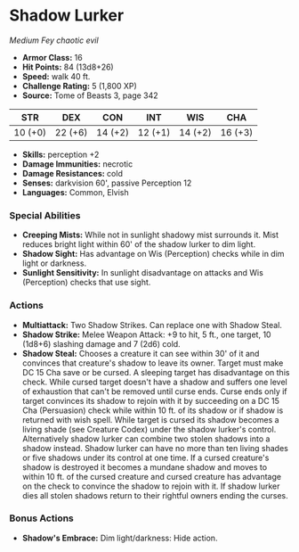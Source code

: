 # Shadow Lurker

*Medium* *Fey* *chaotic evil*

- **Armor Class:** 16
- **Hit Points:** 84 (13d8+26)
- **Speed:** walk 40 ft.
- **Challenge Rating:** 5 (1,800 XP)
- **Source:** Tome of Beasts 3, page 342

| STR | DEX | CON | INT | WIS | CHA |
| --- | --- | --- | --- | --- | --- |
| 10 (+0) | 22 (+6) | 14 (+2) | 12 (+1) | 14 (+2) | 16 (+3) |

- **Skills:** perception +2
- **Damage Immunities:** necrotic
- **Damage Resistances:** cold
- **Senses:** darkvision 60', passive Perception 12
- **Languages:** Common, Elvish

### Special Abilities

- **Creeping Mists:** While not in sunlight shadowy mist surrounds it. Mist reduces bright light within 60' of the shadow lurker to dim light.
- **Shadow Sight:** Has advantage on Wis (Perception) checks while in dim light or darkness.
- **Sunlight Sensitivity:** In sunlight disadvantage on attacks and Wis (Perception) checks that use sight.

### Actions

- **Multiattack:** Two Shadow Strikes. Can replace one with Shadow Steal.
- **Shadow Strike:** Melee Weapon Attack: +9 to hit, 5 ft., one target, 10 (1d8+6) slashing damage and 7 (2d6) cold.
- **Shadow Steal:** Chooses a creature it can see within 30' of it and convinces that creature's shadow to leave its owner. Target must make DC 15 Cha save or be cursed. A sleeping target has disadvantage on this check. While cursed target doesn't have a shadow and suffers one level of exhaustion that can't be removed until curse ends. Curse ends only if target convinces its shadow to rejoin with it by succeeding on a DC 15 Cha (Persuasion) check while within 10 ft. of its shadow or if shadow is returned with wish spell. While target is cursed its shadow becomes a living shade (see Creature Codex) under the shadow lurker's control. Alternatively shadow lurker can combine two stolen shadows into a shadow instead. Shadow lurker can have no more than ten living shades or five shadows under its control at one time. If a cursed creature's shadow is destroyed it becomes a mundane shadow and moves to within 10 ft. of the cursed creature and cursed creature has advantage on the check to convince the shadow to rejoin with it. If shadow lurker dies all stolen shadows return to their rightful owners ending the curses.

### Bonus Actions

- **Shadow's Embrace:** Dim light/darkness: Hide action.



